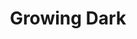 ---
ep: 25
title: "Growing Dark"
imglink: "https://live.staticflickr.com/65535/50982216633_ac8b7a6c96_o.jpg"
thumbnail: "https://live.staticflickr.com/65535/50982216633_cf3461ecda_q.jpg"
alt: >
    A broken lightbulb and a note with the words &quot;Hither Green Dissenters&quot; over a simple design of a closed eye. The corners are dark.
name: "Bittercape"
---